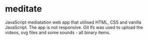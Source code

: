 # meditate
JavaScript mediatation web app that utilised HTML, CSS and vanilla JavaScript. The app is not responsive. Git lfs was used to upload the videos, svg files and some sounds - all binary items. 
